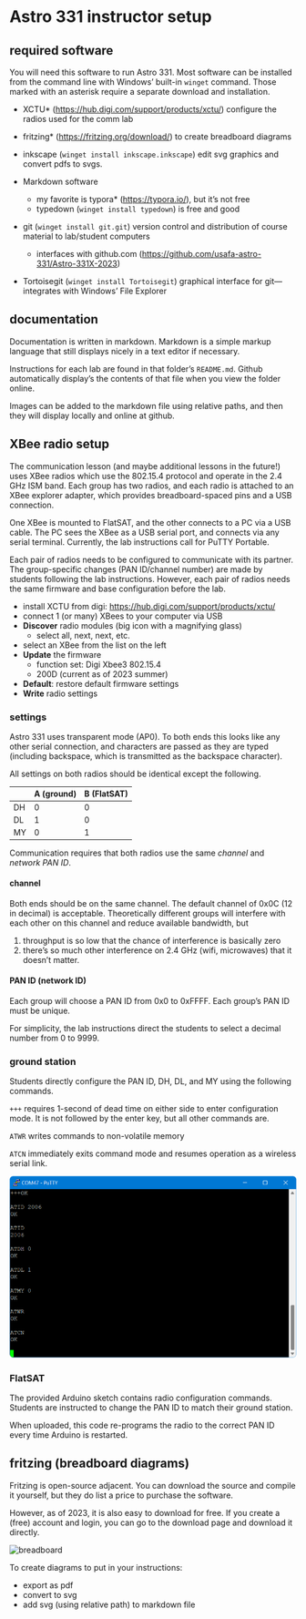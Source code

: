 # Astro 331 instructor setup

## required software

You will need this software to run Astro 331. Most software can be installed from the command line with Windows’ built-in `winget` command. Those marked with an asterisk require a separate download and installation. 

- XCTU* (https://hub.digi.com/support/products/xctu/)
  configure the radios used for the comm lab
- fritzing* (https://fritzing.org/download/) to create breadboard diagrams

- inkscape (`winget install inkscape.inkscape`) edit svg graphics and convert pdfs to svgs. 
- Markdown software
  - my favorite is typora* (https://typora.io/), but it’s not free
  - typedown (`winget install typedown`) is free and good
- git (`winget install git.git`) version control and distribution of course material to lab/student computers
  - interfaces with github.com (https://github.com/usafa-astro-331/Astro-331X-2023)
- Tortoisegit (`winget install Tortoisegit`) graphical interface for git—integrates with Windows’ File Explorer

## documentation

Documentation is written in markdown. Markdown is a simple markup language that still displays nicely in a text editor if necessary. 



Instructions for each lab are found in that folder’s `README.md`. Github automatically display’s the contents of that file when you view the folder online. 



Images can be added to the markdown file using relative paths, and then they will display locally and online at github. 



## XBee radio setup

The communication lesson (and maybe additional lessons in the future!) uses XBee radios which use the 802.15.4 protocol and operate in the 2.4 GHz ISM band. Each group has two radios, and each radio is attached to an XBee explorer adapter, which provides breadboard-spaced pins and a USB connection. 

One XBee is mounted to FlatSAT, and the other connects to a PC via a USB cable. The PC sees the XBee as a USB serial port, and connects via any serial terminal. Currently, the lab instructions call for PuTTY Portable.

Each pair of radios needs to be configured to communicate with its partner. The group-specific changes (PAN ID/channel number) are made by students following the lab instructions. However, each pair of radios needs the same firmware and base configuration before the lab. 

- install XCTU from digi: https://hub.digi.com/support/products/xctu/
- connect 1 (or many) XBees to your computer via USB
- **Discover** radio modules (big icon with a magnifying glass)
  - select all, next, next, etc. 
- select an XBee from the list on the left
- **Update** the firmware
  - function set: Digi Xbee3 802.15.4
  - 200D (current as of 2023 summer)
- **Default**: restore default firmware settings
- **Write** radio settings



### settings

Astro 331 uses transparent mode (AP0). To both ends this looks like any other serial connection, and characters are passed as they are typed (including backspace, which is transmitted as the backspace character).

All settings on both radios should be identical except the following. 

|      | A (ground) | B (FlatSAT) |
| ---- | ---------- | ----------- |
| DH   | 0          | 0           |
| DL   | 1          | 0           |
| MY   | 0          | 1           |

Communication requires that both radios use the same *channel* and *network PAN ID*.  

#### channel

Both ends should be on the same channel. The default channel of 0x0C (12 in decimal) is acceptable. Theoretically different groups will interfere with each other on this channel and reduce available bandwidth, but

1. throughput is so low that the chance of interference is basically zero
2. there’s so much other interference on 2.4 GHz (wifi, microwaves) that it doesn’t matter. 

#### PAN ID (network ID)

Each group will choose a PAN ID from 0x0 to 0xFFFF. Each group’s PAN ID must be unique. 

For simplicity, the lab instructions direct the students to select a decimal number from 0 to 9999. 

### ground station

Students directly configure the PAN ID, DH, DL, and MY using the following commands. 

`+++` requires 1-second of dead time on either side to enter configuration mode. It is not followed by the enter key, but all other commands are. 

`ATWR` writes commands to non-volatile memory

`ATCN` immediately exits command mode and resumes operation as a wireless serial link. 

![AT_commands](../lab_03_communication/sources/AT_commands.png)

### FlatSAT

The provided Arduino sketch contains radio configuration commands. Students are instructed to change the PAN ID to match their ground station. 

When uploaded, this code re-programs the radio to the correct PAN ID every time Arduino is restarted. 



## fritzing (breadboard diagrams)

Fritzing is open-source adjacent. You can download the source and compile it yourself, but they do list a price to purchase the software. 

However, as of 2023, it is also easy to download for free. If you create a (free) account and login, you can go to the download page and download it directly. 

<img src="../sources/fritzing/331X_bb.svg" alt="breadboard"  />

To create diagrams to put in your instructions:

- export as pdf
- convert to svg
- add svg (using relative path) to markdown file
